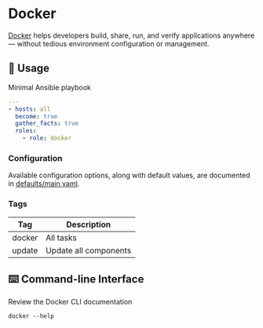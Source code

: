 # Docker

[Docker](https://www.docker.com) helps developers build, share, run, and verify applications anywhere — without tedious environment configuration or management.

## 🚀 Usage

Minimal Ansible playbook

```yaml
---
- hosts: all
  become: true
  gather_facts: true
  roles:
    - role: docker
```

### Configuration

Available configuration options, along with default values, are documented in [defaults/main.yaml](defaults/main.yaml).

### Tags

| Tag | Description |
| --- | ----------- |
| docker | All tasks |
| update | Update all components |

## ⌨️ Command-line Interface

Review the Docker CLI documentation

```shell
docker --help
```
